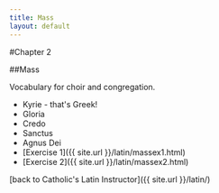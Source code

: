 ```yaml
---
title: Mass
layout: default
---
```


#Chapter 2

##Mass

Vocabulary for choir and congregation.

 * Kyrie - that's Greek!
 * Gloria
 * Credo
 * Sanctus
 * Agnus Dei
 * [Exercise 1]({{ site.url }}/latin/massex1.html)
 * [Exercise 2]({{ site.url }}/latin/massex2.html)

[back to Catholic's Latin Instructor]({{ site.url }}/latin/)

